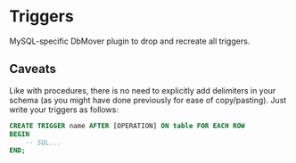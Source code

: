 # Triggers
MySQL-specific DbMover plugin to drop and recreate all triggers.

## Caveats
Like with procedures, there is no need to explicitly add delimiters in your
schema (as you might have done previously for ease of copy/pasting). Just write
your triggers as follows:

```sql
CREATE TRIGGER name AFTER [OPERATION] ON table FOR EACH ROW
BEGIN
    -- SQL...
END;
```

